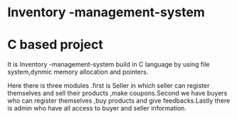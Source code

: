 # Inventory -management-system
 
# C based project
It is Inventory -management-system build in C language by using file system,dynmic memory allocation and pointers.

Here there is three modules .first is Seller in  which  seller can register themselves and sell their products ,make coupons.Second we have buyers who can register themselves 
,buy products and give feedbacks.Lastly there is admin who have all access to buyer and seller information.
